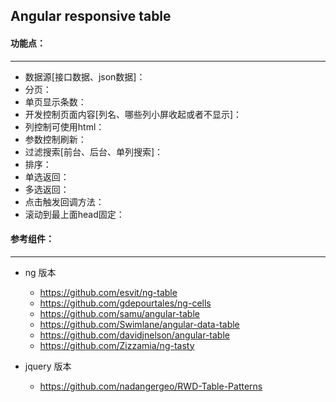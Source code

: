 
## Angular responsive table   

#### 功能点：  
----------------- 

* 数据源[接口数据、json数据]：   
* 分页：   
* 单页显示条数：   
* 开发控制页面内容[列名、哪些列小屏收起或者不显示]：   
* 列控制可使用html：   
* 参数控制刷新：   
* 过滤搜索[前台、后台、单列搜索]：   
* 排序：   
* 单选返回：   
* 多选返回：   
* 点击触发回调方法：   
* 滚动到最上面head固定：   

#### 参考组件：   
------------------

* ng 版本   
	* https://github.com/esvit/ng-table   
  * https://github.com/gdepourtales/ng-cells   
  * https://github.com/samu/angular-table   
  * https://github.com/Swimlane/angular-data-table   
  * https://github.com/davidjnelson/angular-table   
  * https://github.com/Zizzamia/ng-tasty   

* jquery 版本   
  * https://github.com/nadangergeo/RWD-Table-Patterns   


